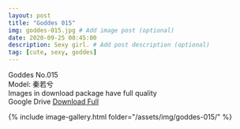 ```yaml
---
layout: post
title: "Goddes 015"
img: goddes-015.jpg # Add image post (optional)
date: 2020-09-25 08:45:00
description: Sexy girl. # Add post description (optional)
tag: [cute, sexy, goddes]
---
```

Goddes No.015  
Model: 秦若兮                                        
Images in download package have full quality                    
Google Drive [Download Full](http://gestyy.com/eeJCrJ)

{% include image-gallery.html folder="/assets/img/goddes-015/" %}

